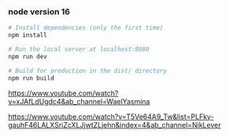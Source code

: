 
### node version 16



``` bash
# Install dependencies (only the first time)
npm install

# Run the local server at localhost:8080
npm run dev

# Build for production in the dist/ directory
npm run build
```



https://www.youtube.com/watch?v=xJAfLdUgdc4&ab_channel=WaelYasmina

https://www.youtube.com/watch?v=T5Ve64A9_Tw&list=PLFky-gauhF46LALXSriZcXLJjwtZLjehn&index=4&ab_channel=NikLever